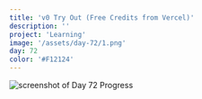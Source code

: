```yaml
---
title: 'v0 Try Out (Free Credits from Vercel)'
description: ''
project: 'Learning'
image: '/assets/day-72/1.png'
day: 72
color: '#F12124'
---
```


![screenshot of Day 72 Progress](/assets/day-72/1.png)
